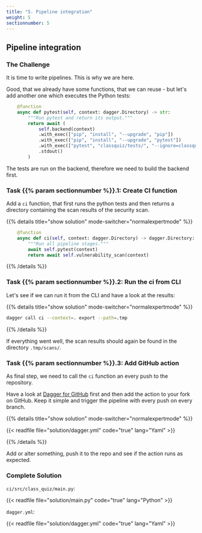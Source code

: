 ```yaml
---
title: "5. Pipeline integration"
weight: 5
sectionnumber: 5
---
```


## Pipeline integration


### The Challenge

It is time to write pipelines. This is why we are here.

Good, that we already have some functions, that we can reuse - but let's
add another one which executes the Python tests:

```python
    @function
    async def pytest(self, context: dagger.Directory) -> str:
        """Run pytest and return its output."""
        return await (
            self.backend(context)
            .with_exec(["pip", "install", "--upgrade", "pip"])
            .with_exec(["pip", "install", "--upgrade", "pytest"])
            .with_exec(["pytest", "classquiz/tests/", "--ignore=classquiz/tests/test_server.py"])
            .stdout()
        )
```

The tests are run on the backend, therefore we need to build the backend first.


### Task {{% param sectionnumber %}}.1: Create CI function

Add a `ci` function, that first runs the python tests and then returns a directory containing the scan results of the security scan.

{{% details title="show solution" mode-switcher="normalexpertmode" %}}
```python
    @function
    async def ci(self, context: dagger.Directory) -> dagger.Directory:
        """Run all pipeline stages."""
        await self.pytest(context)
        return await self.vulnerability_scan(context)
```
{{% /details %}}


### Task {{% param sectionnumber %}}.2: Run the ci from CLI

Let's see if we can run it from the CLI and have a look at the results:

{{% details title="show solution" mode-switcher="normalexpertmode" %}}
```bash
dagger call ci --context=. export --path=.tmp
```
{{% /details %}}

If everything went well, the scan results should again be found in the directory `.tmp/scans/`.


### Task {{% param sectionnumber %}}.3: Add GitHub action

As final step, we need to call the `ci` function an every push to the repository.

Have a look at [Dagger for GitHub](https://github.com/marketplace/actions/dagger-for-github) first
and then add the action to your fork on GitHub. Keep it simple and trigger the pipeline with every push on every branch.

{{% details title="show solution" mode-switcher="normalexpertmode" %}}
<!-- markdownlint-capture -->
<!-- markdownlint-disable -->
{{< readfile file="solution/dagger.yml" code="true" lang="Yaml" >}}
<!-- markdownlint-restore -->
{{% /details %}}

Add or alter something, push it to the repo and see if the action runs as expected.


### Complete Solution


`ci/src/class_quiz/main.py`:

<!-- markdownlint-capture -->
<!-- markdownlint-disable -->
{{< readfile file="solution/main.py" code="true" lang="Python" >}}
<!-- markdownlint-restore -->

`dagger.yml`:

<!-- markdownlint-capture -->
<!-- markdownlint-disable -->
{{< readfile file="solution/dagger.yml" code="true" lang="Yaml" >}}
<!-- markdownlint-restore -->